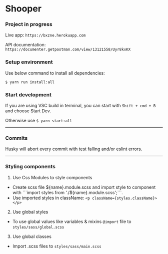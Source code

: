 # Shooper

### Project in progress



Live app: ```https://bxzne.herokuapp.com``` 

API documentation: ```https://documenter.getpostman.com/view/13121558/Uyr8kxKX```

### Setup environment

Use below command to install all dependencies:

```$ yarn run install:all```

### Start development

If you are using VSC build in terminal, you can start with ```Shift + cmd + B``` and choose Start Dev.

Otherwise use ```$ yarn start:all```

---

### Commits

Husky will abort every commit with test falling and/or eslint errors.

---

### Styling components

1. Use Css Modules to style components

* Create scss file ${name}.module.scss and import style to component with ```import styles from './${name}.module.scss';```.
* Use imported styles in className: ```<p className={styles.className}></p>```

2. Use global styles

* To use global values like variables & mixins ```@import``` file to ```styles/sass/global.scss```

3. Use global classes

* Import .scss files to ```styles/sass/main.scss```

